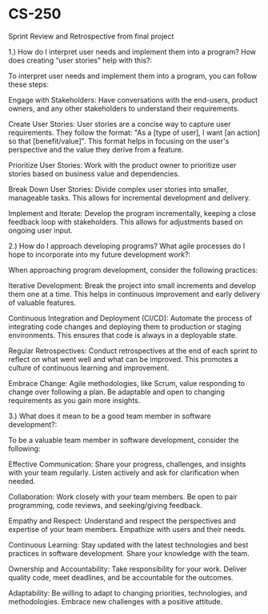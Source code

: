 # CS-250
Sprint Review and Retrospective from final project 

1.) How do I interpret user needs and implement them into a program? How does creating “user stories” help with this?:

To interpret user needs and implement them into a program, you can follow these steps:

Engage with Stakeholders: Have conversations with the end-users, product owners, and any other stakeholders to understand their requirements.

Create User Stories: User stories are a concise way to capture user requirements. They follow the format: "As a [type of user], I want [an action] so that [benefit/value]". This format helps in focusing on the user's perspective and the value they derive from a feature.

Prioritize User Stories: Work with the product owner to prioritize user stories based on business value and dependencies.

Break Down User Stories: Divide complex user stories into smaller, manageable tasks. This allows for incremental development and delivery.

Implement and Iterate: Develop the program incrementally, keeping a close feedback loop with stakeholders. This allows for adjustments based on ongoing user input.

2.) How do I approach developing programs? What agile processes do I hope to incorporate into my future development work?:

When approaching program development, consider the following practices:

Iterative Development: Break the project into small increments and develop them one at a time. This helps in continuous improvement and early delivery of valuable features.

Continuous Integration and Deployment (CI/CD): Automate the process of integrating code changes and deploying them to production or staging environments. This ensures that code is always in a deployable state.

Regular Retrospectives: Conduct retrospectives at the end of each sprint to reflect on what went well and what can be improved. This promotes a culture of continuous learning and improvement.

Embrace Change: Agile methodologies, like Scrum, value responding to change over following a plan. Be adaptable and open to changing requirements as you gain more insights.

3.) What does it mean to be a good team member in software development?:

To be a valuable team member in software development, consider the following:

Effective Communication: Share your progress, challenges, and insights with your team regularly. Listen actively and ask for clarification when needed.

Collaboration: Work closely with your team members. Be open to pair programming, code reviews, and seeking/giving feedback.

Empathy and Respect: Understand and respect the perspectives and expertise of your team members. Empathize with users and their needs.

Continuous Learning: Stay updated with the latest technologies and best practices in software development. Share your knowledge with the team.

Ownership and Accountability: Take responsibility for your work. Deliver quality code, meet deadlines, and be accountable for the outcomes.

Adaptability: Be willing to adapt to changing priorities, technologies, and methodologies. Embrace new challenges with a positive attitude.
